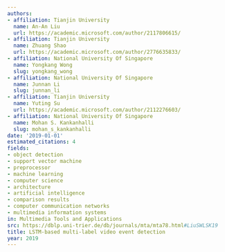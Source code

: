 ```yaml
---
authors:
- affiliation: Tianjin University
  name: An-An Liu
  url: https://academic.microsoft.com/author/2117806615/
- affiliation: Tianjin University
  name: Zhuang Shao
  url: https://academic.microsoft.com/author/2776635833/
- affiliation: National University Of Singapore
  name: Yongkang Wong
  slug: yongkang_wong
- affiliation: National University Of Singapore
  name: Junnan Li
  slug: junnan_li
- affiliation: Tianjin University
  name: Yuting Su
  url: https://academic.microsoft.com/author/2112276603/
- affiliation: National University Of Singapore
  name: Mohan S. Kankanhalli
  slug: mohan_s_kankanhalli
date: '2019-01-01'
estimated_citations: 4
fields:
- object detection
- support vector machine
- preprocessor
- machine learning
- computer science
- architecture
- artificial intelligence
- comparison results
- computer communication networks
- multimedia information systems
in: Multimedia Tools and Applications
src: https://dblp.uni-trier.de/db/journals/mta/mta78.html#LiuSWLSK19
title: LSTM-based multi-label video event detection
year: 2019
---
```


